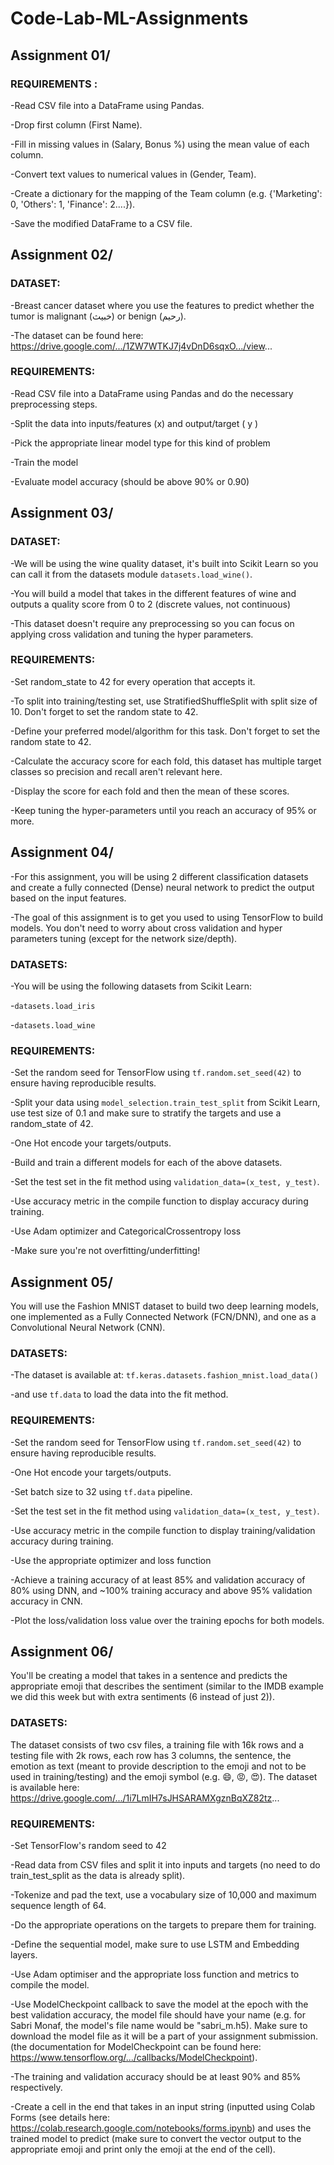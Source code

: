 # Code-Lab-ML-Assignments

## Assignment 01/

### REQUIREMENTS :

-Read CSV file into a DataFrame using Pandas.

-Drop first column (First Name).

-Fill in missing values in (Salary, Bonus %) using the mean value of each column.

-Convert text values to numerical values in (Gender, Team).

-Create a dictionary for the mapping of the Team column (e.g. {'Marketing': 0, 'Others': 1, 'Finance': 2....}).

-Save the modified DataFrame to a CSV file.




## Assignment 02/

### DATASET:

-Breast cancer dataset where you use the features to predict whether the tumor is malignant (خبيث) or benign (رحيم).

-The dataset can be found here: https://drive.google.com/.../1ZW7WTKJ7j4vDnD6sqxO.../view...

### REQUIREMENTS:

-Read CSV file into a DataFrame using Pandas and do the necessary preprocessing steps.

-Split the data into inputs/features (x) and output/target ( y )

-Pick the appropriate linear model type for this kind of problem

-Train the model

-Evaluate model accuracy (should be above 90% or 0.90)




## Assignment 03/

### DATASET:

-We will be using the wine quality dataset, it's built into Scikit Learn so you can call it from the datasets module `datasets.load_wine()`.

-You will build a model that takes in the different features of wine and outputs a quality score from 0 to 2 (discrete values, not continuous)

-This dataset doesn't require any preprocessing so you can focus on applying cross validation and tuning the hyper parameters.

### REQUIREMENTS:

-Set random_state to 42 for every operation that accepts it.

-To split into training/testing set, use StratifiedShuffleSplit with split size of 10. Don't forget to set the random state to 42.

-Define your preferred model/algorithm for this task. Don't forget to set the random state to 42.

-Calculate the accuracy score for each fold, this dataset has multiple target classes so precision and recall aren't relevant here.

-Display the score for each fold and then the mean of these scores.

-Keep tuning the hyper-parameters until you reach an accuracy of 95% or more.




## Assignment 04/
-For this assignment, you will be using 2 different classification datasets and create a fully connected (Dense) neural network to predict the output based on the input features.

-The goal of this assignment is to get you used to using TensorFlow to build models. You don't need to worry about cross validation and hyper parameters tuning (except for the network size/depth).

### DATASETS:

-You will be using the following datasets from Scikit Learn:

-`datasets.load_iris`

-`datasets.load_wine`

### REQUIREMENTS:

-Set the random seed for TensorFlow using `tf.random.set_seed(42)` to ensure having reproducible results.

-Split your data using `model_selection.train_test_split` from Scikit Learn, use test size of 0.1 and make sure to stratify the targets and use a random_state of 42.

-One Hot encode your targets/outputs.

-Build and train a different models for each of the above datasets.

-Set the test set in the fit method using `validation_data=(x_test, y_test)`.

-Use accuracy metric in the compile function to display accuracy during training.

-Use Adam optimizer and CategoricalCrossentropy loss

-Make sure you're not overfitting/underfitting!




## Assignment 05/

You will use the Fashion MNIST dataset to build two deep learning models, one implemented as a Fully Connected Network (FCN/DNN), and one as a Convolutional Neural Network (CNN).

### DATASETS:

-The dataset is available at: `tf.keras.datasets.fashion_mnist.load_data()`

-and use `tf.data` to load the data into the fit method.

### REQUIREMENTS:

-Set the random seed for TensorFlow using `tf.random.set_seed(42)` to ensure having reproducible results.

-One Hot encode your targets/outputs.

-Set batch size to 32 using `tf.data` pipeline.

-Set the test set in the fit method using `validation_data=(x_test, y_test)`.

-Use accuracy metric in the compile function to display training/validation accuracy during training.

-Use the appropriate optimizer and loss function

-Achieve a training accuracy of at least 85% and validation accuracy of 80% using DNN, and ~100% training accuracy and above 95% validation accuracy in CNN.

-Plot the loss/validation loss value over the training epochs for both models.


## Assignment 06/
You'll be creating a model that takes in a sentence and predicts the appropriate emoji that describes the sentiment (similar to the IMDB example we did this week but with extra sentiments (6 instead of just 2)).
### DATASETS:
The dataset consists of two csv files, a training file with 16k rows and a testing file with 2k rows, each row has 3 columns, the sentence, the emotion as text (meant to provide description to the emoji and not to be used in training/testing) and the emoji symbol (e.g. 😄, 😡, 😍).
The dataset is available here: https://drive.google.com/.../1i7LmIH7sJHSARAMXgznBqXZ82tz...
### REQUIREMENTS:
-Set TensorFlow's random seed to 42

-Read data from CSV files and split it into inputs and targets (no need to do train_test_split as the data is already split).

-Tokenize and pad the text, use a vocabulary size of 10,000 and maximum sequence length of 64.

-Do the appropriate operations on the targets to prepare them for training.

-Define the sequential model, make sure to use LSTM and Embedding layers.

-Use Adam optimiser and the appropriate loss function and metrics to compile the model.

-Use ModelCheckpoint callback to save the model at the epoch with the best validation accuracy, the model file should have your name (e.g. for Sabri Monaf, the model's file name would be "sabri_m.h5). Make sure to download the model file as it will be a part of your assignment submission. (the documentation for ModelCheckpoint can be found here: https://www.tensorflow.org/.../callbacks/ModelCheckpoint).

-The training and validation accuracy should be at least 90% and 85% respectively.

-Create a cell in the end that takes in an input string (inputted using Colab Forms (see details here: https://colab.research.google.com/notebooks/forms.ipynb) and uses the trained model to predict (make sure to convert the vector output to the appropriate emoji and print only the emoji at the end of the cell).

